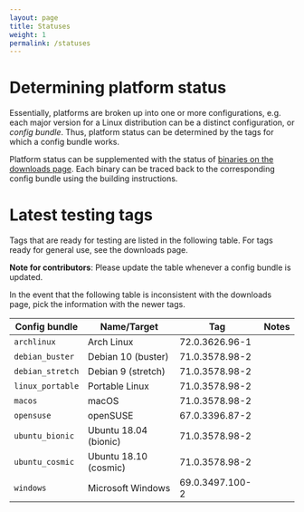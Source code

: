 ```yaml
---
layout: page
title: Statuses
weight: 1
permalink: /statuses
---
```


# Determining platform status

Essentially, platforms are broken up into one or more configurations, e.g. each major version for a Linux distribution can be a distinct configuration, or *config bundle*. Thus, platform status can be determined by the tags for which a config bundle works.

Platform status can be supplemented with the status of [binaries on the downloads page](https://ungoogled-software.github.io/ungoogled-chromium-binaries/). Each binary can be traced back to the corresponding config bundle using the building instructions.

# Latest testing tags

Tags that are ready for testing are listed in the following table. For tags ready for general use, see the downloads page.

**Note for contributors**: Please update the table whenever a config bundle is updated.

In the event that the following table is inconsistent with the downloads page, pick the information with the newer tags.

**Config bundle** | **Name/Target** | **Tag** | **Notes**
----------------- | --------------- | ------- | ---------
`archlinux` | Arch Linux | 72.0.3626.96-1
`debian_buster` | Debian 10 (buster) | 71.0.3578.98-2
`debian_stretch` | Debian 9 (stretch) | 71.0.3578.98-2
`linux_portable` | Portable Linux | 71.0.3578.98-2
`macos` | macOS | 71.0.3578.98-2
`opensuse` | openSUSE | 67.0.3396.87-2
`ubuntu_bionic` | Ubuntu 18.04 (bionic) | 71.0.3578.98-2
`ubuntu_cosmic` | Ubuntu 18.10 (cosmic) | 71.0.3578.98-2
`windows` | Microsoft Windows | 69.0.3497.100-2
